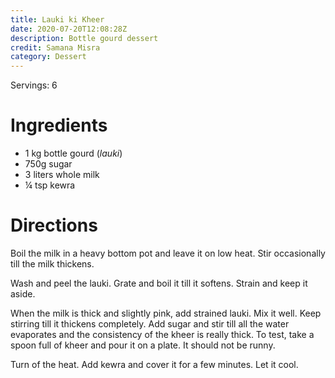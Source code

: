 ```yaml
---
title: Lauki ki Kheer
date: 2020-07-20T12:08:28Z
description: Bottle gourd dessert
credit: Samana Misra
category: Dessert
---
```

Servings: 6

# Ingredients
* 1 kg bottle gourd (_lauki_)
* 750g sugar
* 3 liters whole milk
* ¼ tsp kewra

# Directions
Boil the milk in a heavy bottom pot and leave it on low heat. Stir occasionally till the milk thickens.

Wash and peel the lauki. Grate and boil it till it softens. Strain and keep it aside.

When the milk is thick and slightly pink, add strained lauki. Mix it well. Keep stirring till it thickens completely. Add sugar and stir till all the water evaporates and the consistency of the kheer is really thick. To test, take a spoon full of kheer and pour it on a plate. It should not be runny.

Turn of the heat. Add kewra and cover it for a few minutes. Let it cool.
